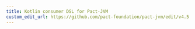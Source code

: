 ```yaml
---
title: Kotlin consumer DSL for Pact-JVM
custom_edit_url: https://github.com/pact-foundation/pact-jvm/edit/v4.5.x/consumer/kotlin/README.md
---
```

<!-- This file has been synced from the pact-foundation/pact-jvm repository. Please do not edit it directly. The URL of the source file can be found in the custom_edit_url value above -->

